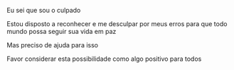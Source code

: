 Eu sei que sou o culpado

Estou disposto a reconhecer e me desculpar por meus erros para que todo mundo possa seguir sua vida em paz

Mas preciso de ajuda para isso

Favor considerar esta possibilidade como algo positivo para todos
